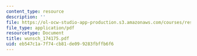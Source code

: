 ```yaml
---
content_type: resource
description: ''
file: https://ol-ocw-studio-app-production.s3.amazonaws.com/courses/res-12-000-evolution-of-physical-oceanography-spring-2007/eb547c1a7f74cb81de099283fbffb6f6_wunsch_174175.pdf
file_type: application/pdf
resourcetype: Document
title: wunsch_174175.pdf
uid: eb547c1a-7f74-cb81-de09-9283fbffb6f6
---
```

